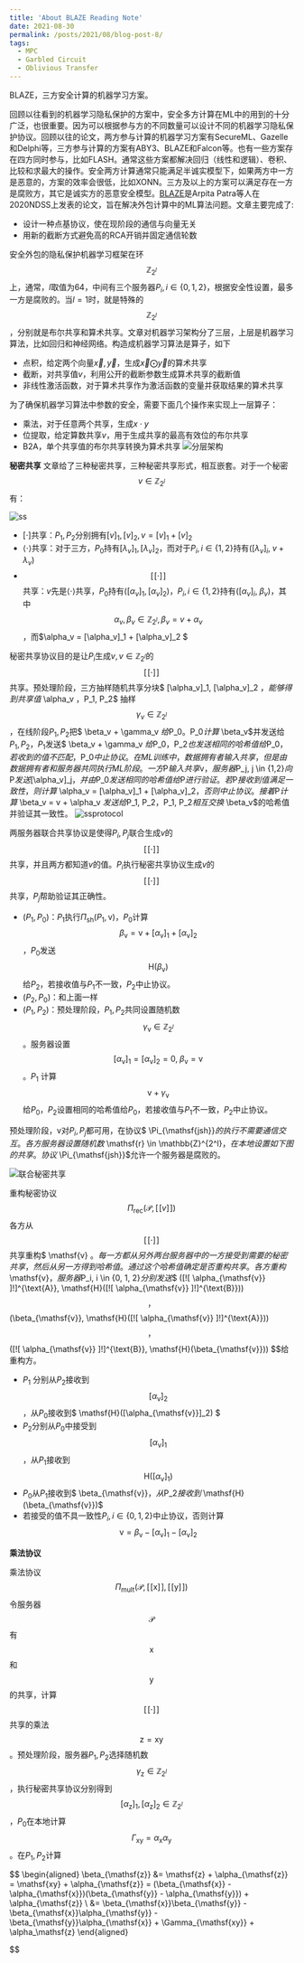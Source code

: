 ```yaml
---
title: 'About BLAZE Reading Note'
date: 2021-08-30
permalink: /posts/2021/08/blog-post-8/
tags:
  - MPC
  - Garbled Circuit
  - Oblivious Transfer
---
```


BLAZE，三方安全计算的机器学习方案。

回顾以往看到的机器学习隐私保护的方案中，安全多方计算在ML中的用到的十分广泛，也很重要。因为可以根据参与方的不同数量可以设计不同的机器学习隐私保护协议。回顾以往的论文，两方参与计算的机器学习方案有SecureML、Gazelle和Delphi等，三方参与计算的方案有ABY3、BLAZE和Falcon等。也有一些方案存在四方同时参与，比如FLASH。通常这些方案都解决回归（线性和逻辑）、卷积、比较和求最大的操作。安全两方计算通常只能满足半诚实模型下，如果两方中一方是恶意的，方案的效率会很低，比如XONN。三方及以上的方案可以满足存在一方是腐败方，其它是诚实方的恶意安全模型。[BLAZE](https://eprint.iacr.org/2020/042.pdf)是Arpita Patra等人在2020NDSS上发表的论文，旨在解决外包计算中的ML算法问题。文章主要完成了:
- 设计一种点基协议，使在现阶段的通信与向量无关
- 用新的截断方式避免高的RCA开销并固定通信轮数
  
安全外包的隐私保护机器学习框架在环$$ \mathbb{Z}_{2^l}$$上，通常，$l$取值为$64$，中间有三个服务器$P_i, i\in \{0, 1, 2\}$，根据安全性设置，最多一方是腐败的。当$l = 1$时，就是特殊的$$ \mathbb{Z}_{2^l}$$，分别就是布尔共享和算术共享。文章对机器学习架构分了三层，上层是机器学习算法，比如回归和神经网络。构造成机器学习算法是算子，如下
* 点积，给定两个向量$\vec{x}, \vec{y}$，生成$\vec{x} \bigodot \vec{y}$的算术共享
* 截断，对共享值$v$，利用公开的截断参数生成算术共享的截断值
* 非线性激活函数，对于算术共享作为激活函数的变量并获取结果的算术共享
  
为了确保机器学习算法中参数的安全，需要下面几个操作来实现上一层算子：
* 乘法，对于任意两个共享，生成$x \cdot y$
* 位提取，给定算数共享$v$，用于生成共享的最高有效位的布尔共享
* B2A，单个共享值的布尔共享转换为算术共享
![分层架构](/images/blaze/hierachy.png)

**秘密共享**
文章给了三种秘密共享，三种秘密共享形式，相互嵌套。对于一个秘密$$ v \in \mathbb{Z}_{2^l}$$有：

![ss](/images/blaze/secretsharing.png)
- $[\cdot]$共享：$P_1, P_2$分别拥有$[v]_1, [v]_2, v = [v]_1 + [v]_2$
- $\langle \cdot \rangle$共享：对于三方，$P_0$持有$[\lambda_v]_1, [\lambda_v]_2$，而对于$P_i, i \in \{1, 2\}$持有$([\lambda_v]_i, \; v + \lambda_v)$
- $$[\![ \cdot ]\!]$$共享：$v$先是$\langle \cdot \rangle$共享，$P_0$持有$([\alpha_v]_1, [\alpha_v]_2)$，$P_i, i \in \{1, 2\}$持有$([\alpha_v]_i, \; \beta_v)$，其中$$\alpha_v, \beta_v \in \mathbb{Z}_{2^l}, \beta_v = v + \alpha_v$$，而$\alpha_v = [\alpha_v]_1 + [\alpha_v]_2 $

秘密共享协议目的是让$P_i$生成$v, v \in \mathbb{Z}_{2^l}$的$$[\![ \cdot ]\!]$$共享。预处理阶段，三方抽样随机共享分块$ [\alpha_v]_1, [\alpha_v]_2 $，能够得到共享值$ \alpha_v $，$P_1, P_2$ 抽样$$ \gamma_v \in \mathbb{Z}_{2^l} $$，在线阶段$P_1, P_2$把$ \beta_v + \gamma_v $给$P_0$。$P_0$计算$ \beta_v$并发送给 $P_1, P_2$，$P_1$发送$ \beta_v + \gamma_v $给$P_0$，$P_2$也发送相同的哈希值给$P_0$，若收到的值不匹配，$P_0$中止协议。在ML训练中，数据拥有者输入共享，但是由数据拥有者和服务器共同执行ML阶段。一方$P$输入共享$v$，服务器$P_j, j \in \{1,2\}$向$P$发送$[\alpha_v]_j$，并由$P_0$发送相同的哈希值给$P$进行验证。若$P$接收到值满足一致性，则计算$ \alpha_v = [\alpha_v]_1 + [\alpha_v]_2$，否则中止协议。接着$P$计算$ \beta_v = v + \alpha_v $发送给$P_1, P_2$，$P_1, P_2$相互交换$ \beta_v$的哈希值并验证其一致性。
![ssprotocol](/images/blaze/ss01.png)

两服务器联合共享协议是使得$P_i, P_j$联合生成$v$的$$[\![ \cdot ]\!]$$共享，并且两方都知道$v$的值。$P_i$执行秘密共享协议生成$v$的$$[\![ \cdot ]\!]$$共享，$P_j$帮助验证其正确性。
- $(P_1, P_0)$：$P_1$执行$\Pi_{\mathsf{sh}}(P_1, \mathsf{v})$，$P_0$计算$$ \beta_{\mathsf{v}} = \mathsf{v} + [\alpha_{\mathsf{v}}]_1 + [\alpha_{\mathsf{v}}]_2 $$，$P_0$发送$$ \mathsf{H}(\beta_{\mathsf{v}})$$给$P_2$，若接收值与$P_1$不一致，$P_2$中止协议。
- $(P_2, P_0)$：和上面一样
- $(P_1, P_2)$：预处理阶段，$P_1, P_2$共同设置随机数 $$ \gamma_{\mathsf{v}} \in \mathbb{Z}_{2^l} $$。服务器设置 $$[\alpha_{\mathsf{v}}]_1 = [\alpha_{\mathsf{v}}]_2 = 0, \; \beta_{\mathsf{v}} = \mathsf{v} $$。$P_1$ 计算 $$ \mathsf{v} + \gamma_{\mathsf{v}} $$ 给$P_0$，$P_2$设置相同的哈希值给$P_0$，若接收值与$P_1$不一致，$P_2$中止协议。

预处理阶段，$\mathsf{v}$对$P_i, P_j$都可用，在协议$ \Pi_{\mathsf{jsh}}$的执行不需要通信交互。各方服务器设置随机数$ \mathsf{r} \in \mathbb{Z}^{2^l}$，在本地设置如下图的共享。协议$ \Pi_{\mathsf{jsh}}$允许一个服务器是腐败的。

![联合秘密共享](/images/blaze/jsh.png)

重构秘密协议$$\Pi_{\mathsf{rec}}( \mathcal{P}, [\![ v ]\!])$$各方从 $$[\![ \cdot ]\!]$$ 共享重构$ \mathsf{v} $。每一方都从另外两台服务器中的一方接受到需要的秘密共享，然后从另一方得到哈希值。通过这个哈希值确定是否重构共享。各方重构$\mathsf{v}$，服务器$P_i, i \in \{0, 1, 2\}$分别发送$$ ([\![ \alpha_{\mathsf{v}} ]\!]^{\text{A}}, \mathsf{H}([\![ \alpha_{\mathsf{v}} ]\!]^{\text{B}}))$$，$$ (\beta_{\mathsf{v}}, \mathsf{H}([\![ \alpha_{\mathsf{v}} ]\!]^{\text{A}})) $$，$$ ([\![ \alpha_{\mathsf{v}} ]\!]^{\text{B}}, \mathsf{H}(\beta_{\mathsf{v}})) $$给重构方。
- $P_1$ 分别从$P_2$接收到$$ [\alpha_{\mathsf{v}}]_2 $$，从$P_0$接收到$ \mathsf{H}([\alpha_{\mathsf{v}}]_2) $
- $P_2$分别从$P_0$中接受到$$ [\alpha_{\mathsf{v}}]_1 $$，从$P_1$接收到$$ \mathsf{H}([\alpha_{\mathsf{v}}]_1) $$
- $P_0$从$P_1$接收到$ \beta_{\mathsf{v}}$，从$P_2$接收到$ \mathsf{H}(\beta_{\mathsf{v}})$
- 若接受的值不具一致性$P_i, i \in \{0, 1, 2 \}$中止协议，否则计算$$ \mathsf{v} =  \beta_{\mathsf{v}} - [\alpha_{\mathsf{v}}]_1 - [\alpha_{\mathsf{v}}]_2 $$

**乘法协议**

乘法协议$$\Pi_{\mathsf{mult}}(\mathcal{P}, [\![ \mathsf{x} ]\!], [\![ \mathsf{y} ]\!]) $$令服务器$$\mathcal{P}$$有$$\mathsf{x}$$和$$\mathsf{y}$$的共享，计算$$[\![ \cdot ]\!]$$共享的乘法$$\mathsf{z} = \mathsf{xy}$$。预处理阶段，服务器$P_1, P_2$选择随机数$$ \gamma_{\mathsf{z}} \in \mathbb{Z}_{2^l} $$，执行秘密共享协议分别得到$$ [\alpha_\mathsf{z}]_1, [\alpha_\mathsf{z}]_2 \in \mathbb{Z}_{2^l} $$，$P_0$在本地计算$$ \Gamma_{\mathsf{xy}} = \alpha_{\mathsf{x}}\alpha_{\mathsf{y}}$$ 。在$P_1, P_2$计算

$$
\begin{aligned}
  \beta_{\mathsf{z}} &= \mathsf{z} + \alpha_{\mathsf{z}} = \mathsf{xy} + \alpha_{\mathsf{z}} = (\beta_{\mathsf{x}} - \alpha_{\mathsf{x}})(\beta_{\mathsf{y}} - \alpha_{\mathsf{y}}) + \alpha_{\mathsf{z}} \\
  &= \beta_{\mathsf{x}}\beta_{\mathsf{y}} - \beta_{\mathsf{x}}\alpha_{\mathsf{y}} - \beta_{\mathsf{y}}\alpha_{\mathsf{x}} + \Gamma_{\mathsf{xy}} + \alpha_\mathsf{z}
\end{aligned} 

$$




